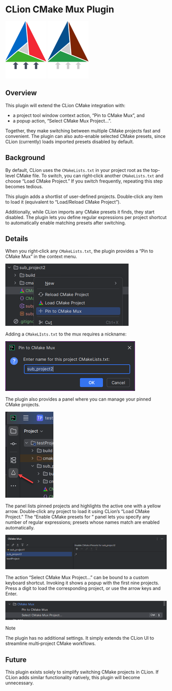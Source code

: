 # CLion CMake Mux Plugin

![Light theme logo](docs/logo.png#gh-light-mode-only)
![Dark theme logo](docs/logo_dark.png#gh-dark-mode-only)

## Overview

This plugin will extend the CLion CMake integration with:

- a project tool window context action, “Pin to CMake Mux”, and
- a popup action, “Select CMake Mux Project...”.

Together, they make switching between multiple CMake projects fast and convenient. The plugin can also auto-enable
selected CMake presets, since CLion (currently) loads imported presets disabled by default.

## Background

By default, CLion uses the `CMakeLists.txt` in your project root as the top-level CMake file. To switch, you can
right‑click another `CMakeLists.txt` and choose “Load CMake Project.” If you switch frequently, repeating this step
becomes tedious.

This plugin adds a shortlist of user-defined projects. Double‑click any item to load it (equivalent to “Load/Reload
CMake Project”).

Additionally, while CLion imports any CMake presets it finds, they start disabled. The plugin lets you define regular
expressions per project shortcut to automatically enable matching presets after switching.

## Details

When you right‑click any `CMakeLists.txt`, the plugin provides a “Pin to CMake Mux” in the context menu.

![Pin to CMake Mux](docs/pin_to_mux.png)

Adding a `CMakeLIsts.txt` to the mux requires a nickname:

![pin_to_mux_window.png](docs/pin_to_mux_window.png)

The plugin also provides a panel where you can manage your pinned CMake projects.

![mux_tool_win.png](docs/mux_tool_win.png)

The panel lists pinned projects and highlights the active one with a yellow arrow. Double‑click any project to load it
using CLion’s “Load CMake Project.” The “Enable CMake presets for <project>” panel lets you specify any number of
regular expressions; presets whose names match are enabled automatically.

![main_mux_win.png](docs/main_mux_win.png)

The action “Select CMake Mux Project...” can be bound to a custom keyboard shortcut. Invoking it shows a popup with the
first nine projects. Press a digit to load the corresponding project, or use the arrow keys and Enter.

![select_mux_proj.png](docs/select_mux_proj.png)

> [!NOTE]
> The plugin has no additional settings. It simply extends the CLion UI to streamline multi‑project CMake workflows.

## Future

This plugin exists solely to simplify switching CMake projects in CLion. If CLion adds similar functionality natively,
this plugin will become unnecessary.